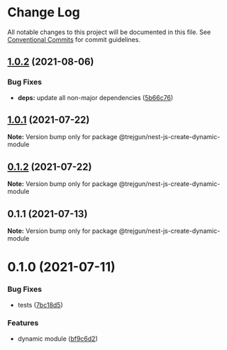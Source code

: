 # Change Log

All notable changes to this project will be documented in this file.
See [Conventional Commits](https://conventionalcommits.org) for commit guidelines.

## [1.0.2](https://github.com/trejgun/common-packages/compare/@trejgun/nest-js-create-dynamic-module@1.0.1...@trejgun/nest-js-create-dynamic-module@1.0.2) (2021-08-06)


### Bug Fixes

* **deps:** update all non-major dependencies ([5b66c76](https://github.com/trejgun/common-packages/commit/5b66c76f423364d3a15c5cbfcbf9f70167542217))





## [1.0.1](https://github.com/trejgun/common-packages/compare/@trejgun/nest-js-create-dynamic-module@0.1.2...@trejgun/nest-js-create-dynamic-module@1.0.1) (2021-07-22)

**Note:** Version bump only for package @trejgun/nest-js-create-dynamic-module





## [0.1.2](https://github.com/trejgun/common-packages/compare/@trejgun/nest-js-create-dynamic-module@0.1.1...@trejgun/nest-js-create-dynamic-module@0.1.2) (2021-07-22)

**Note:** Version bump only for package @trejgun/nest-js-create-dynamic-module





## 0.1.1 (2021-07-13)

**Note:** Version bump only for package @trejgun/nest-js-create-dynamic-module





# 0.1.0 (2021-07-11)


### Bug Fixes

* tests ([7bc18d5](https://github.com/trejgun/common-packages/commit/7bc18d5a5dcc2ca9e44da538dbfab24c27171750))


### Features

* dynamic module ([bf9c6d2](https://github.com/trejgun/common-packages/commit/bf9c6d29d1214e5b5c8a463c106d4c0bc5e4763b))
